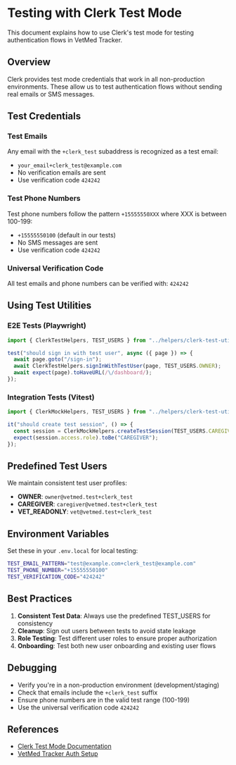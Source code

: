 # Testing with Clerk Test Mode

This document explains how to use Clerk's test mode for testing authentication flows in VetMed Tracker.

## Overview

Clerk provides test mode credentials that work in all non-production environments. These allow us to test authentication flows without sending real emails or SMS messages.

## Test Credentials

### Test Emails
Any email with the `+clerk_test` subaddress is recognized as a test email:
- `your_email+clerk_test@example.com`
- No verification emails are sent
- Use verification code `424242`

### Test Phone Numbers
Test phone numbers follow the pattern `+15555550XXX` where XXX is between 100-199:
- `+15555550100` (default in our tests)
- No SMS messages are sent
- Use verification code `424242`

### Universal Verification Code
All test emails and phone numbers can be verified with: `424242`

## Using Test Utilities

### E2E Tests (Playwright)

```typescript
import { ClerkTestHelpers, TEST_USERS } from "../helpers/clerk-test-utils";

test("should sign in with test user", async ({ page }) => {
  await page.goto("/sign-in");
  await ClerkTestHelpers.signInWithTestUser(page, TEST_USERS.OWNER);
  await expect(page).toHaveURL(/\/dashboard/);
});
```

### Integration Tests (Vitest)

```typescript
import { ClerkMockHelpers, TEST_USERS } from "../helpers/clerk-test-utils";

it("should create test session", () => {
  const session = ClerkMockHelpers.createTestSession(TEST_USERS.CAREGIVER);
  expect(session.access.role).toBe("CAREGIVER");
});
```

## Predefined Test Users

We maintain consistent test user profiles:

- **OWNER**: `owner@vetmed.test+clerk_test`
- **CAREGIVER**: `caregiver@vetmed.test+clerk_test`  
- **VET_READONLY**: `vet@vetmed.test+clerk_test`

## Environment Variables

Set these in your `.env.local` for local testing:

```bash
TEST_EMAIL_PATTERN="test@example.com+clerk_test@example.com"
TEST_PHONE_NUMBER="+15555550100"
TEST_VERIFICATION_CODE="424242"
```

## Best Practices

1. **Consistent Test Data**: Always use the predefined TEST_USERS for consistency
2. **Cleanup**: Sign out users between tests to avoid state leakage
3. **Role Testing**: Test different user roles to ensure proper authorization
4. **Onboarding**: Test both new user onboarding and existing user flows

## Debugging

- Verify you're in a non-production environment (development/staging)
- Check that emails include the `+clerk_test` suffix
- Ensure phone numbers are in the valid test range (100-199)
- Use the universal verification code `424242`

## References

- [Clerk Test Mode Documentation](https://clerk.com/docs/testing/test-emails-and-phones)
- [VetMed Tracker Auth Setup](./AUTH_SETUP.md)